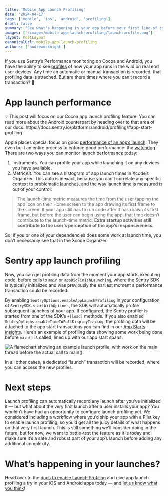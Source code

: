 ```yaml
---
title: 'Mobile App Launch Profiling'
date: '2024-04-17'
tags: ['mobile', 'ios', 'android', 'profiling']
draft: false
summary: "See what's happening in your app before your first line of code can even run."
images: ['/images/mobile-app-launch-profiling/launch-profile.png']
layout: PostLayout
canonicalUrl: mobile-app-launch-profiling
authors: ['andrewmcknight']
---
```


If you use Sentry’s Performance monitoring on Cocoa and Android, you have the ability to see [profiles](https://docs.sentry.io/product/profiling/) of how your app runs in the wild on real end user devices. Any time an automatic or manual transaction is recorded, that profiling data is attached. But are there times where you can’t record a transaction? 🤔

# App launch performance

<aside>
💡 This post will focus on our Cocoa app launch profiling feature. You can read more about the Android counterpart by heading over to that area of our docs: https://docs.sentry.io/platforms/android/profiling/#app-start-profiling
</aside>

Apple places special focus on good [performance of an app’s launch](https://developer.apple.com/documentation/xcode/reducing-your-app-s-launch-time). They even built an entire process to enforce good performance: the [watchdog](https://developer.apple.com/documentation/xcode/addressing-watchdog-terminations). There are two ways you can monitor launch performance today:

1. Instruments. You can profile your app while launching it on any devices you have available.
2. MetricKit. You can see a histogram of app launch times in Xcode’s Organizer. This data is inexact, because you can’t correlate any specific context to problematic launches, and the way launch time is measured is out of your control:

> The launch-time metric measures the time from the user tapping the app icon on their Home screen to the app drawing its first frame to the screen. If your app still has to run code after it has drawn its first frame, but before the user can begin using the app, that time doesn’t contribute to the launch-time metric. **Extra startup activities still contribute to the user’s perception of the app’s responsiveness**.

So, if you or one of your dependencies does some work at launch time, you don’t necessarily see that in the Xcode Organizer.

# Sentry app launch profiling

Now, you can get profiling data from the moment your app starts executing code, before calls to `main` or `appDidFinishLaunching`, where the Sentry SDK is typically initialized and was previously the earliest moment a performance transaction could be recorded.

By enabling `SentryOptions.enableAppLaunchProfiling` in your configuration of `SentrySDK.startWithOptions`, the SDK will automatically profile subsequent launches of your app. If configured, the Sentry profiler is started from one of the SDK’s `+[load]` methods. If you also enabled `SentryOptions.enableTimeToFullDisplayTracing`, the profiling data will be attached to the app start transactions you can find in our [App Starts insights](https://docs.sentry.io/product/insights/mobile-vitals/app-starts/). Here’s an example of profiling data showing some work being done before `main()` is called, lined up with our app start spans:

![A flamechart showing an example launch profile, with work on the main thread before the actual call to `main()`.](/images/mobile-app-launch-profiling/launch-profile.png)

In all other cases, a dedicated “launch” transaction will be recorded, where you can access the new profiles.

# Next steps

Launch profiling can automatically record any launch after you’ve initialized it — but what about the very first launch after a user installs your app? You wouldn’t have had an opportunity to configure launch profiling yet. We considered including a workflow where you’d ship your app with a Plist key to enable launch profiling, so you’d get all the juicy details of what happens on that very first launch. This is still something we’ll consider doing in the future, but for now, we want to battle-test the feature as it is today and make sure it’s a safe and robust part of your app’s launch before adding any additional complexity.

# What’s happening in your launches?

Head over to the [docs to enable Launch Profiling](https://docs.sentry.io/platforms/apple/profiling/#enable-launch-profiling) and give app launch profiling a try in your iOS and Android apps today — and [let us know what you think](https://github.com/getsentry/sentry-cocoa/discussions/3721)!
